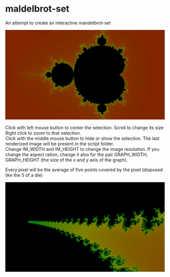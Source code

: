 # maldelbrot-set
An attempt to create an interactive mandelbrot-set

![graph](graph_old.png)

Click with left mouse button to center the selection. 
Scroll to change its size  
Right click to zoom to that selection.  
Click with the middle mouse button to hide or show the selection.
The last renderized image will be present in the script folder.  
Change IM_WIDTH and IM_HEIGHT to change the image resolution. If you change the aspect ration, change it also for the pair GRAPH_WIDTH, GRAPH_HEIGHT (the size of the x and y axis of the graph).  
  
Every pixel will be the average of five points covered by the pixel (disposed like the 5 of a die)

![graph](graph.png)
